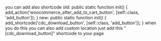 you can add also shortcode 
old:
    public static function init() {
        add_action('woocommerce_after_add_to_cart_button', [self::class, 'add_button']);
    }
new:
    public static function init() {
        add_shortcode('cdc_download_button', [self::class, 'add_button']);
    }
when you do this you can also add custom location just add this "[cdc_download_button]" shortcode to your page
